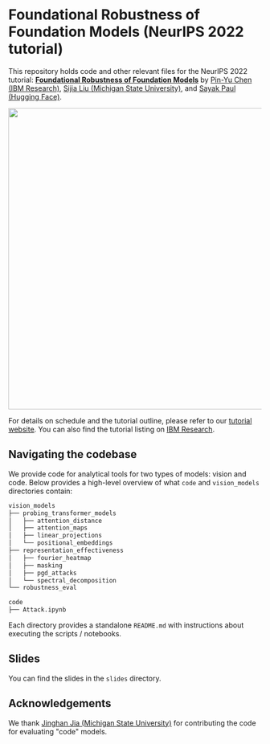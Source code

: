 # Foundational Robustness of Foundation Models (NeurIPS 2022 tutorial)

This repository holds code and other relevant files for the NeurIPS 2022 tutorial: [**Foundational Robustness of Foundation Models**](https://sites.google.com/view/neurips2022-frfm-turotial/) by [Pin-Yu Chen (IBM Research)](https://sites.google.com/site/pinyuchenpage/home), [Sijia Liu (Michigan State University)](https://lsjxjtu.github.io/), and [Sayak Paul (Hugging Face)](https://sayak.dev).

<div align="center">
<img src=https://user-images.githubusercontent.com/22957388/194623106-147c26fc-7350-4c28-9f01-a49e893e7ee2.png width=600/>
</div>

For details on schedule and the tutorial outline, please refer to our [tutorial website](https://sites.google.com/view/neurips2022-frfm-turotial/). You can also find the tutorial listing on [IBM Research](https://research.ibm.com/publications/foundational-robustness-of-foundation-models).

## Navigating the codebase

We provide code for analytical tools for two types of models: vision and code. Below provides a high-level
overview of what `code` and `vision_models` directories contain:

```bash
vision_models
├── probing_transformer_models
│   ├── attention_distance
│   ├── attention_maps
│   ├── linear_projections
│   └── positional_embeddings
├── representation_effectiveness
│   ├── fourier_heatmap
│   ├── masking
│   ├── pgd_attacks
│   └── spectral_decomposition
└── robustness_eval
```

```bash
code
├── Attack.ipynb
```

Each directory provides a standalone `README.md` with instructions about executing the
scripts / notebooks.

## Slides

You can find the slides in the `slides` directory.

## Acknowledgements

We thank [Jinghan Jia (Michigan State University)](https://www.linkedin.com/in/jinghan-jia-5194451ba) for contributing the code for evaluating "code" models.

